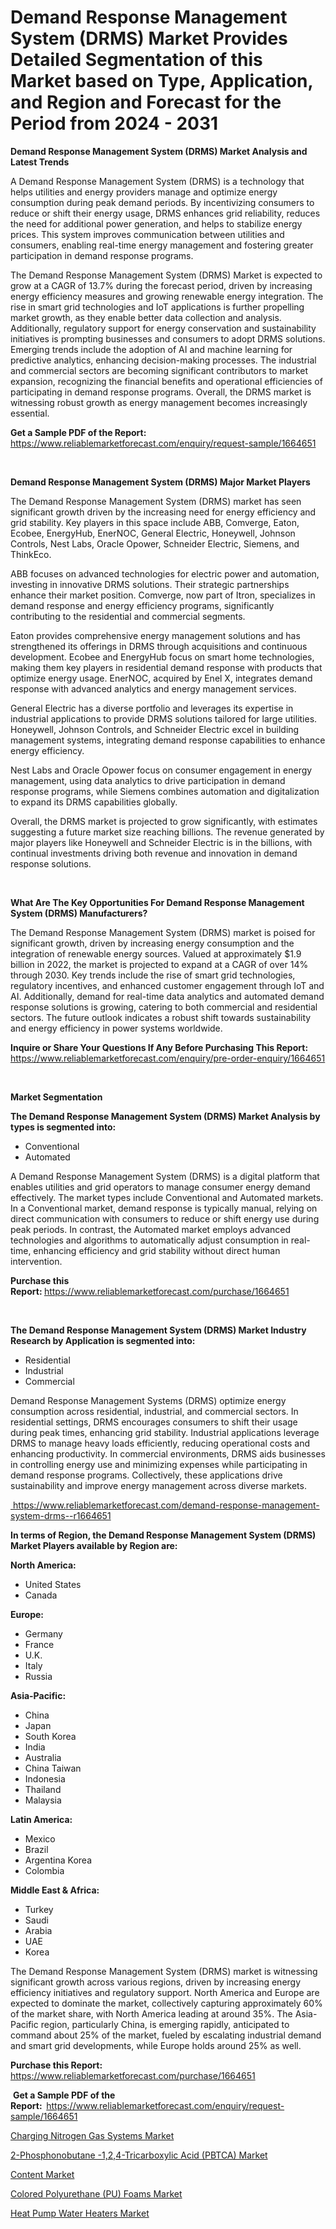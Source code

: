 <p><h1>Demand Response Management System (DRMS) Market Provides Detailed Segmentation of this Market based on Type, Application, and Region and Forecast for the Period from 2024 - 2031</h1></p><p><strong>Demand Response Management System (DRMS) Market Analysis and Latest Trends</strong></p>
<p><p>A Demand Response Management System (DRMS) is a technology that helps utilities and energy providers manage and optimize energy consumption during peak demand periods. By incentivizing consumers to reduce or shift their energy usage, DRMS enhances grid reliability, reduces the need for additional power generation, and helps to stabilize energy prices. This system improves communication between utilities and consumers, enabling real-time energy management and fostering greater participation in demand response programs.</p><p>The Demand Response Management System (DRMS) Market is expected to grow at a CAGR of 13.7% during the forecast period, driven by increasing energy efficiency measures and growing renewable energy integration. The rise in smart grid technologies and IoT applications is further propelling market growth, as they enable better data collection and analysis. Additionally, regulatory support for energy conservation and sustainability initiatives is prompting businesses and consumers to adopt DRMS solutions. Emerging trends include the adoption of AI and machine learning for predictive analytics, enhancing decision-making processes. The industrial and commercial sectors are becoming significant contributors to market expansion, recognizing the financial benefits and operational efficiencies of participating in demand response programs. Overall, the DRMS market is witnessing robust growth as energy management becomes increasingly essential.</p></p>
<p><strong>Get a Sample PDF of the Report:&nbsp;</strong> <a href="https://www.reliablemarketforecast.com/enquiry/request-sample/1664651?utm_campaign=1082&utm_medium=2&utm_source=Github&utm_content=ia&utm_term=03102024&utm_id=demand-response-management-system-drms">https://www.reliablemarketforecast.com/enquiry/request-sample/1664651</a></p>
<p>&nbsp;</p>
<p><strong>Demand Response Management System (DRMS) Major Market Players</strong></p>
<p><p>The Demand Response Management System (DRMS) market has seen significant growth driven by the increasing need for energy efficiency and grid stability. Key players in this space include ABB, Comverge, Eaton, Ecobee, EnergyHub, EnerNOC, General Electric, Honeywell, Johnson Controls, Nest Labs, Oracle Opower, Schneider Electric, Siemens, and ThinkEco.</p><p>ABB focuses on advanced technologies for electric power and automation, investing in innovative DRMS solutions. Their strategic partnerships enhance their market position. Comverge, now part of Itron, specializes in demand response and energy efficiency programs, significantly contributing to the residential and commercial segments.</p><p>Eaton provides comprehensive energy management solutions and has strengthened its offerings in DRMS through acquisitions and continuous development. Ecobee and EnergyHub focus on smart home technologies, making them key players in residential demand response with products that optimize energy usage. EnerNOC, acquired by Enel X, integrates demand response with advanced analytics and energy management services.</p><p>General Electric has a diverse portfolio and leverages its expertise in industrial applications to provide DRMS solutions tailored for large utilities. Honeywell, Johnson Controls, and Schneider Electric excel in building management systems, integrating demand response capabilities to enhance energy efficiency.</p><p>Nest Labs and Oracle Opower focus on consumer engagement in energy management, using data analytics to drive participation in demand response programs, while Siemens combines automation and digitalization to expand its DRMS capabilities globally.</p><p>Overall, the DRMS market is projected to grow significantly, with estimates suggesting a future market size reaching billions. The revenue generated by major players like Honeywell and Schneider Electric is in the billions, with continual investments driving both revenue and innovation in demand response solutions.</p></p>
<p>&nbsp;</p>
<p><strong>What Are The Key Opportunities For Demand Response Management System (DRMS) Manufacturers?</strong></p>
<p><p>The Demand Response Management System (DRMS) market is poised for significant growth, driven by increasing energy consumption and the integration of renewable energy sources. Valued at approximately $1.9 billion in 2022, the market is projected to expand at a CAGR of over 14% through 2030. Key trends include the rise of smart grid technologies, regulatory incentives, and enhanced customer engagement through IoT and AI. Additionally, demand for real-time data analytics and automated demand response solutions is growing, catering to both commercial and residential sectors. The future outlook indicates a robust shift towards sustainability and energy efficiency in power systems worldwide.</p></p>
<p><strong>Inquire or Share Your Questions If Any Before Purchasing This Report:</strong> <a href="https://www.reliablemarketforecast.com/enquiry/pre-order-enquiry/1664651?utm_campaign=1082&utm_medium=2&utm_source=Github&utm_content=ia&utm_term=03102024&utm_id=demand-response-management-system-drms">https://www.reliablemarketforecast.com/enquiry/pre-order-enquiry/1664651</a></p>
<p>&nbsp;</p>
<p><strong>Market Segmentation</strong></p>
<p><strong>The Demand Response Management System (DRMS) Market Analysis by types is segmented into:</strong></p>
<p><ul><li>Conventional</li><li>Automated</li></ul></p>
<p><p>A Demand Response Management System (DRMS) is a digital platform that enables utilities and grid operators to manage consumer energy demand effectively. The market types include Conventional and Automated markets. In a Conventional market, demand response is typically manual, relying on direct communication with consumers to reduce or shift energy use during peak periods. In contrast, the Automated market employs advanced technologies and algorithms to automatically adjust consumption in real-time, enhancing efficiency and grid stability without direct human intervention.</p></p>
<p><strong>Purchase this Report:&nbsp;</strong><a href="https://www.reliablemarketforecast.com/purchase/1664651?utm_campaign=1082&utm_medium=2&utm_source=Github&utm_content=ia&utm_term=03102024&utm_id=demand-response-management-system-drms">https://www.reliablemarketforecast.com/purchase/1664651</a></p>
<p>&nbsp;</p>
<p><strong>The Demand Response Management System (DRMS) Market Industry Research by Application is segmented into:</strong></p>
<p><ul><li>Residential</li><li>Industrial</li><li>Commercial</li></ul></p>
<p><p>Demand Response Management Systems (DRMS) optimize energy consumption across residential, industrial, and commercial sectors. In residential settings, DRMS encourages consumers to shift their usage during peak times, enhancing grid stability. Industrial applications leverage DRMS to manage heavy loads efficiently, reducing operational costs and enhancing productivity. In commercial environments, DRMS aids businesses in controlling energy use and minimizing expenses while participating in demand response programs. Collectively, these applications drive sustainability and improve energy management across diverse markets.</p></p>
<p><a href="https://www.reliablemarketforecast.com/demand-response-management-system-drms--r1664651?utm_campaign=1082&utm_medium=2&utm_source=Github&utm_content=ia&utm_term=03102024&utm_id=demand-response-management-system-drms">&nbsp;https://www.reliablemarketforecast.com/demand-response-management-system-drms--r1664651</a></p>
<p><strong>In terms of Region, the Demand Response Management System (DRMS) Market Players available by Region are:</strong></p>
<p>
    <p> <strong> North America: </strong>
        <ul>
            <li>United States</li>
            <li>Canada</li>
        </ul>
        </p> 
    <p> <strong> Europe: </strong>
        <ul>
            <li>Germany</li>
            <li>France</li>
            <li>U.K.</li>
            <li>Italy</li>
            <li>Russia</li>
        </ul>
        </p> 
    <p> <strong> Asia-Pacific: </strong>
        <ul>
            <li>China</li>
            <li>Japan</li>
            <li>South Korea</li>
            <li>India</li>
            <li>Australia</li>
            <li>China Taiwan</li>
            <li>Indonesia</li>
            <li>Thailand</li>
            <li>Malaysia</li>
        </ul>
        </p> 
    <p> <strong> Latin America: </strong>
        <ul>
            <li>Mexico</li>
            <li>Brazil</li>
            <li>Argentina Korea</li>
            <li>Colombia</li>
        </ul>
        </p> 
    <p> <strong> Middle East & Africa: </strong>
        <ul>
            <li>Turkey</li>
            <li>Saudi</li>
            <li>Arabia</li>
            <li>UAE</li>
            <li>Korea</li>
        </ul>
    </p>
    </p>
<p><p>The Demand Response Management System (DRMS) market is witnessing significant growth across various regions, driven by increasing energy efficiency initiatives and regulatory support. North America and Europe are expected to dominate the market, collectively capturing approximately 60% of the market share, with North America leading at around 35%. The Asia-Pacific region, particularly China, is emerging rapidly, anticipated to command about 25% of the market, fueled by escalating industrial demand and smart grid developments, while Europe holds around 25% as well.</p></p>
<p><strong>Purchase this Report: </strong><a href="https://www.reliablemarketforecast.com/purchase/1664651?utm_campaign=1082&utm_medium=2&utm_source=Github&utm_content=ia&utm_term=03102024&utm_id=demand-response-management-system-drms">https://www.reliablemarketforecast.com/purchase/1664651</a></p>
<p>&nbsp;<strong>Get a Sample PDF of the Report:&nbsp;&nbsp;</strong><a href="https://www.reliablemarketforecast.com/enquiry/request-sample/1664651?utm_campaign=1082&utm_medium=2&utm_source=Github&utm_content=ia&utm_term=03102024&utm_id=demand-response-management-system-drms">https://www.reliablemarketforecast.com/enquiry/request-sample/1664651</a></p>
<p><strong></strong></p>
<p><p><a href="https://github.com/DorinaOsmani364/Market-Research-Report-List-1/blob/main/charging-nitrogen-gas-systems-market.md?utm_campaign=1082&utm_medium=2&utm_source=Github&utm_content=ia&utm_term=03102024&utm_id=demand-response-management-system-drms">Charging Nitrogen Gas Systems Market</a></p><p><a href="https://issuu.com/reportprime-2/docs/2-phosphonobutane-124-tricarboxylic_32e3029248bd00?utm_campaign=1082&utm_medium=2&utm_source=Github&utm_content=ia&utm_term=03102024&utm_id=demand-response-management-system-drms">2-Phosphonobutane -1,2,4-Tricarboxylic Acid (PBTCA) Market</a></p><p><a href="https://issuu.com/reportprime-2/docs/content-market-size-2030.pptx_c63369c2dfe81e?utm_campaign=1082&utm_medium=2&utm_source=Github&utm_content=ia&utm_term=03102024&utm_id=demand-response-management-system-drms">Content Market</a></p><p><a href="https://github.com/NorbertYates/Market-Research-Report-List-7/blob/main/colored-polyurethane-pu-foams-market.md?utm_campaign=1082&utm_medium=2&utm_source=Github&utm_content=ia&utm_term=03102024&utm_id=demand-response-management-system-drms">Colored Polyurethane (PU) Foams Market</a></p><p><a href="https://www.linkedin.com/pulse/comprehensive-analysis-global-heat-pump-water-heaters-market-hf0ge?trackingId=VsZQO6gORIuk69iLLtggaw%3D%3D&utm_campaign=1082&utm_medium=2&utm_source=Github&utm_content=ia&utm_term=03102024&utm_id=demand-response-management-system-drms">Heat Pump Water Heaters Market</a></p></p>